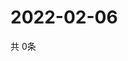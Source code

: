 # 2022-02-06
  共 0条

  <!-- BEGIN -->
  <!-- 最后更新时间Sun Feb 06 2022 06:06:23 GMT+0000 (Coordinated Universal Time) -->
  
  <!-- END -->
  
  